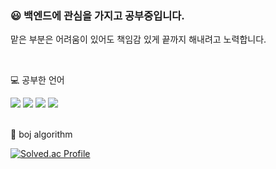 ### :smiley: 백엔드에 관심을 가지고 공부중입니다.  
맡은 부분은 어려움이 있어도 책임감 있게 끝까지 해내려고 노력합니다.


<br>

💻 공부한 언어 


<img src="https://img.shields.io/badge/C++-00599C?style=for-the-badge&logo=c++&logoColor=white">
<img src="https://img.shields.io/badge/Java-A8B9CC?style=for-the-badge&logo=Java&logoColor=white">

<img src="https://img.shields.io/badge/JavaScript-F7DF1E?style=for-the-badge&logo=JavaScript&logoColor=white">
<img src="https://img.shields.io/badge/TypeScript-3178C6?style=for-the-badge&logo=TypeScript&logoColor=white">


<br>
<br>


:pencil: boj algorithm

[![Solved.ac Profile](http://mazassumnida.wtf/api/generate_badge?boj=aes4546)](https://solved.ac/aes4546)

<br>
